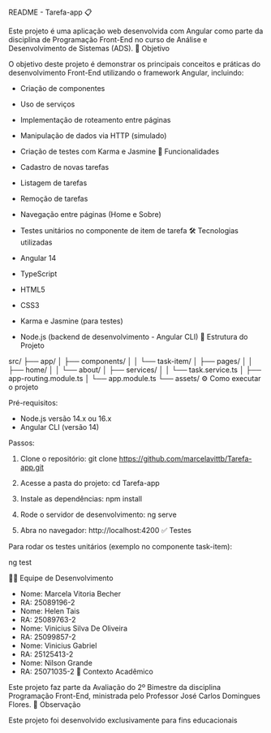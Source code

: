 README - Tarefa-app 📋


Este projeto é uma aplicação web desenvolvida com Angular como parte da disciplina de Programação Front-End no curso de Análise e Desenvolvimento de Sistemas (ADS).
🎯 Objetivo

O objetivo deste projeto é demonstrar os principais conceitos e práticas do desenvolvimento Front-End utilizando o framework Angular, incluindo:

- Criação de componentes
- Uso de serviços
- Implementação de roteamento entre páginas
- Manipulação de dados via HTTP (simulado)
- Criação de testes com Karma e Jasmine
🚀 Funcionalidades

- Cadastro de novas tarefas
- Listagem de tarefas
- Remoção de tarefas
- Navegação entre páginas (Home e Sobre)
- Testes unitários no componente de item de tarefa
🛠️ Tecnologias utilizadas

- Angular 14
- TypeScript
- HTML5
- CSS3
- Karma e Jasmine (para testes)
- Node.js (backend de desenvolvimento - Angular CLI)
📂 Estrutura do Projeto

src/
├── app/
│  ├── components/
│   │   └── task-item/
│   ├── pages/
│   │   ├── home/
│   │   └── about/
│   ├── services/
│   │   └── task.service.ts
│   ├── app-routing.module.ts
│   └── app.module.ts
└── assets/
⚙️ Como executar o projeto

Pré-requisitos:

- Node.js versão 14.x ou 16.x
- Angular CLI (versão 14)

Passos:

1. Clone o repositório:
git clone https://github.com/marcelavittb/Tarefa-app.git

2. Acesse a pasta do projeto:
cd Tarefa-app

3. Instale as dependências:
npm install

4. Rode o servidor de desenvolvimento:
ng serve

5. Abra no navegador:
http://localhost:4200
✅ Testes

Para rodar os testes unitários (exemplo no componente task-item):

ng test


👨‍💻 Equipe de Desenvolvimento

- Nome: Marcela Vitoria Becher
- RA: 25089196-2
- Nome: Helen Tais
- RA: 25089763-2
- Nome: Vinicius Silva De Oliveira
- RA: 25099857-2
- Nome: Vinicius Gabriel
- RA: 25125413-2
- Nome: Nilson Grande
- RA: 25071035-2
📅 Contexto Acadêmico

Este projeto faz parte da Avaliação do 2º Bimestre da disciplina Programação Front-End, ministrada pelo Professor José Carlos Domingues Flores.
📌 Observação

Este projeto foi desenvolvido exclusivamente para fins educacionais
